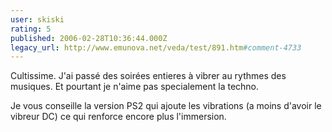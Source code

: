 ```yaml
---
user: skiski
rating: 5
published: 2006-02-28T10:36:44.000Z
legacy_url: http://www.emunova.net/veda/test/891.htm#comment-4733
---
```

Cultissime. J'ai passé des soirées entieres à vibrer au rythmes des musiques. Et pourtant je n'aime pas specialement la techno.

Je vous conseille la version PS2 qui ajoute les vibrations (a moins d'avoir le vibreur DC) ce qui renforce encore plus l'immersion.